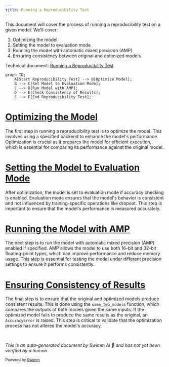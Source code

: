 ```yaml
---
title: Running a Reproducibility Test
---
```

This document will cover the process of running a reproducibility test on a given model. We'll cover:

1. Optimizing the model
2. Setting the model to evaluation mode
3. Running the model with automatic mixed precision (AMP)
4. Ensuring consistency between original and optimized models

Technical document: <SwmLink doc-title="Running a Reproducibility Test">[Running a Reproducibility Test](/.swm/running-a-reproducibility-test.2puzxj0x.sw.md)</SwmLink>

```mermaid
graph TD;
    A[Start Reproducibility Test] --> B[Optimize Model];
    B --> C[Set Model to Evaluation Mode];
    C --> D[Run Model with AMP];
    D --> E[Check Consistency of Results];
    E --> F[End Reproducibility Test];
```

# [Optimizing the Model](https://app.swimm.io/repos/Z2l0aHViJTNBJTNBcHl0b3JjaC1hdXRvZG9jcy1kZW1vJTNBJTNBU3dpbW0tRGVtbw==/docs/2puzxj0x#running-the-reproducibility-test)

The first step in running a reproducibility test is to optimize the model. This involves using a specified backend to enhance the model's performance. Optimization is crucial as it prepares the model for efficient execution, which is essential for comparing its performance against the original model.

# [Setting the Model to Evaluation Mode](https://app.swimm.io/repos/Z2l0aHViJTNBJTNBcHl0b3JjaC1hdXRvZG9jcy1kZW1vJTNBJTNBU3dpbW0tRGVtbw==/docs/2puzxj0x#running-the-reproducibility-test)

After optimization, the model is set to evaluation mode if accuracy checking is enabled. Evaluation mode ensures that the model's behavior is consistent and not influenced by training-specific operations like dropout. This step is important to ensure that the model's performance is measured accurately.

# [Running the Model with AMP](https://app.swimm.io/repos/Z2l0aHViJTNBJTNBcHl0b3JjaC1hdXRvZG9jcy1kZW1vJTNBJTNBU3dpbW0tRGVtbw==/docs/2puzxj0x#running-the-reproducibility-test)

The next step is to run the model with automatic mixed precision (AMP) enabled if specified. AMP allows the model to use both 16-bit and 32-bit floating-point types, which can improve performance and reduce memory usage. This step is essential for testing the model under different precision settings to ensure it performs consistently.

# [Ensuring Consistency of Results](https://app.swimm.io/repos/Z2l0aHViJTNBJTNBcHl0b3JjaC1hdXRvZG9jcy1kZW1vJTNBJTNBU3dpbW0tRGVtbw==/docs/2puzxj0x#comparing-two-models)

The final step is to ensure that the original and optimized models produce consistent results. This is done using the `same_two_models` function, which compares the outputs of both models given the same inputs. If the optimized model fails to produce the same results as the original, an `AccuracyError` is raised. This step is critical to validate that the optimization process has not altered the model's accuracy.

&nbsp;

*This is an auto-generated document by Swimm AI 🌊 and has not yet been verified by a human*

<SwmMeta version="3.0.0" repo-id="Z2l0aHViJTNBJTNBcHl0b3JjaC1hdXRvZG9jcy1kZW1vJTNBJTNBU3dpbW0tRGVtbw==" repo-name="pytorch-autodocs-demo"><sup>Powered by [Swimm](https://app.swimm.io/)</sup></SwmMeta>
